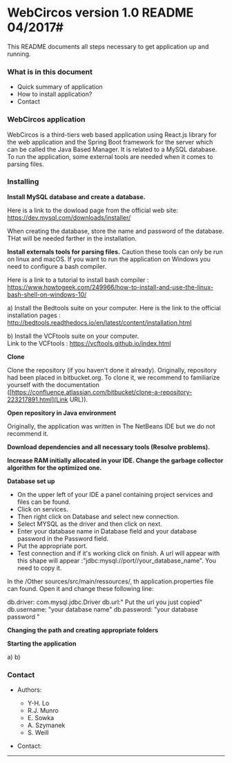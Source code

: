 # WebCircos version 1.0 README 04/2017#

This README documents all steps necessary to get application up and running.

### What is in this document ###

* Quick summary of application
* How to install application?
* Contact

### WebCircos application ###

WebCircos is a third-tiers web based application using React.js library for the web application and the Spring Boot framework for the server which can be called the Java Based Manager. It is related to a MySQL database.
To run the application, some external tools are needed when it comes to parsing files. 

### Installing ###

**Install MySQL database and create a database.** 

Here is a link to the dowload page from the official web site: https://dev.mysql.com/downloads/installer/

When creating the database, store the name and password of the database. THat will be needed farther in the installation. 

**Install externals tools for parsing files.**
Caution these tools can only be run on linux and macOS. If you want to run the application on Windows you need to configure a bash compiler.  

Here is a link to a tutorial to install bash compiler : https://www.howtogeek.com/249966/how-to-install-and-use-the-linux-bash-shell-on-windows-10/

a) Install the Bedtools suite on your computer. 
Here is the link to the official installation pages : http://bedtools.readthedocs.io/en/latest/content/installation.html

b) Install the VCFtools suite on your computer.  
Link to the VCFtools : https://vcftools.github.io/index.html

**Clone**

Clone the repository (if you haven't done it already). Originally, repository had been placed in bitbucket.org. To clone it, we recommend to familiarize yourself with the documentation ([https://confluence.atlassian.com/bitbucket/clone-a-repository-223217891.html](Link URL)).

**Open repository in Java environment**

Originally, the application was written in The NetBeans IDE but we do not recommend it.

**Download dependencies and all necessary tools (Resolve problems).**

**Increase RAM initially allocated in your IDE. Change the garbage collector algorithm for the optimized one.**   

**Database set up**

* On the upper left of your IDE a panel containing project services and files can be found. 
* Click on services.
* Then right click on Database and select new connection. 
* Select MYSQL as the driver and then click on next. 
* Enter your database name in Database field and your database password in the Password field. 
* Put the appropriate port.  
* Test connection and if it's working click on finish. 
A url will appear with this shape will appear :"jdbc:mysql://port//your_database_name". You need to copy it.

In the /Other sources/src/main/ressources/<default package>, th application.properties file can found. 
Open it and change these following line: 

db.driver: com.mysql.jdbc.Driver
db.url:" Put the url you just copied"
db.username: "your database name"
db.password: "your database password "

**Changing the path and creating appropriate folders**

**Starting the application**

a)
b)

### Contact ###

* Authors: 
    + Y-H. Lo
    + R.J. Munro
    + E. Sowka
    + A. Szymanek
    + S. Weill

* Contact:
---